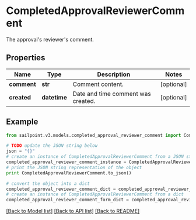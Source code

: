 # CompletedApprovalReviewerComment

The approval's reviewer's comment.

## Properties
Name | Type | Description | Notes
------------ | ------------- | ------------- | -------------
**comment** | **str** | Comment content. | [optional] 
**created** | **datetime** | Date and time comment was created. | [optional] 

## Example

```python
from sailpoint.v3.models.completed_approval_reviewer_comment import CompletedApprovalReviewerComment

# TODO update the JSON string below
json = "{}"
# create an instance of CompletedApprovalReviewerComment from a JSON string
completed_approval_reviewer_comment_instance = CompletedApprovalReviewerComment.from_json(json)
# print the JSON string representation of the object
print CompletedApprovalReviewerComment.to_json()

# convert the object into a dict
completed_approval_reviewer_comment_dict = completed_approval_reviewer_comment_instance.to_dict()
# create an instance of CompletedApprovalReviewerComment from a dict
completed_approval_reviewer_comment_form_dict = completed_approval_reviewer_comment.from_dict(completed_approval_reviewer_comment_dict)
```
[[Back to Model list]](../README.md#documentation-for-models) [[Back to API list]](../README.md#documentation-for-api-endpoints) [[Back to README]](../README.md)


